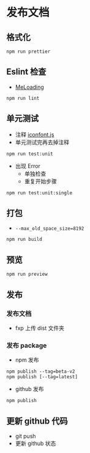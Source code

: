 # 发布文档

## 格式化

```Basic
npm run prettier
```

## Eslint 检查

- [MeLoading](./packages/MeLoading/hooks.ts)

```Basic
npm run lint
```

## 单元测试

- 注释 [iconfont.js](./packages/MeLoading/hooks.ts)
- 单元测试完再去掉注释

```Basic
npm run test:unit
```

- 出现 Error
  - 单独检查
  - 重复开始步骤

```Basic
npm run test:unit:single
```

## 打包

- `--max_old_space_size=8192`

```Basic
npm run build
```

## 预览

```Basic
npm run preview
```

## 发布

### 发布文档

- fxp 上传 dist 文件夹

### 发布 package

- npm 发布

```Basic
npm publish --tag=beta-v2
npm publish [--tag=latest]
```

- github 发布

```Basic
npm publish
```

## 更新 github 代码

- git push
- 更新 github 状态
